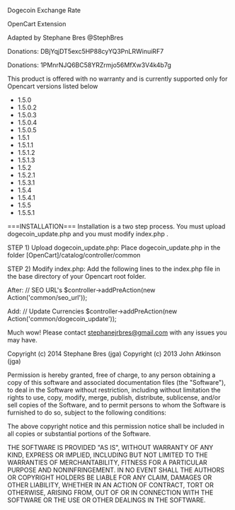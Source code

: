 Dogecoin Exchange Rate

OpenCart Extension

Adapted by Stephane Bres @StephBres

Donations: DBjYqjDT5exc5HP88cyYQ3PnLRWinuiRF7

Donations: 1PMnrNJQ6BC58YRZrmjo56MfXw3V4k4b7g


This product is offered with no warranty and is currently supported only for Opencart versions listed below

* 1.5.0
* 1.5.0.2
* 1.5.0.3
* 1.5.0.4
* 1.5.0.5
* 1.5.1
* 1.5.1.1
* 1.5.1.2
* 1.5.1.3
* 1.5.2
* 1.5.2.1
* 1.5.3.1
* 1.5.4
* 1.5.4.1
* 1.5.5
* 1.5.5.1

===INSTALLATION===
Installation is a two step process.  You must upload dogecoin_update.php and you must modify index.php .
  
STEP 1) Upload dogecoin_update.php:
Place dogecoin_update.php in the folder [OpenCart]/catalog/controller/common

STEP 2) Modify index.php:
Add the following lines to the index.php file in the base directory of your Opencart root folder.

After:
// SEO URL's
$controller->addPreAction(new Action('common/seo_url'));	

Add:
// Update Currencies
$controller->addPreAction(new Action('common/dogecoin_update'));

Much wow!  Please contact stephanejrbres@gmail.com with any issues you may have.

Copyright (c) 2014 Stephane Bres (jga)
Copyright (c) 2013 John Atkinson (jga)

Permission is hereby granted, free of charge, to any person obtaining a copy of this software and associated documentation files (the "Software"), to deal in the Software without restriction, including without limitation the rights to use, copy, modify, merge, publish, distribute, sublicense, and/or sell copies of the Software, and to permit persons to whom the Software is furnished to do so, subject to the following conditions:

The above copyright notice and this permission notice shall be included in all copies or substantial portions of the Software.

THE SOFTWARE IS PROVIDED "AS IS", WITHOUT WARRANTY OF ANY KIND, EXPRESS OR IMPLIED, INCLUDING BUT NOT LIMITED TO THE WARRANTIES OF MERCHANTABILITY, FITNESS FOR A PARTICULAR PURPOSE AND NONINFRINGEMENT. IN NO EVENT SHALL THE AUTHORS OR COPYRIGHT HOLDERS BE LIABLE FOR ANY CLAIM, DAMAGES OR OTHER LIABILITY, WHETHER IN AN ACTION OF CONTRACT, TORT OR OTHERWISE, ARISING FROM, OUT OF OR IN CONNECTION WITH THE SOFTWARE OR THE USE OR OTHER DEALINGS IN THE SOFTWARE.
